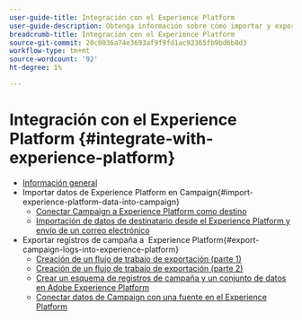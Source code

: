 ```yaml
---
user-guide-title: Integración con el Experience Platform
user-guide-description: Obtenga información sobre cómo importar y exportar datos de Campaign y de Experience Cloud, lo que permite la comunicación entre las dos soluciones.
breadcrumb-title: Integración con el Experience Platform
source-git-commit: 20c0036a74e3693af9f9fd1ac92365fb9bd6b8d3
workflow-type: tm+mt
source-wordcount: '92'
ht-degree: 1%

---
```



# Integración con el Experience Platform {#integrate-with-experience-platform}

+ [Información general](/help/tutorial-integrate-with-experience-platform/overview.md)
+ Importar datos de Experience Platform en Campaign{#import-experience-platform-data-into-campaign}
   + [Conectar Campaign a Experience Platform como destino](/help/tutorial-integrate-with-experience-platform/connect-campaign-to-experience-platform-as-destination.md)
   + [Importación de datos de destinatario desde el Experience Platform y envío de un correo electrónico](/help/tutorial-integrate-with-experience-platform/import-recipient-data-from-platform.md)
+ Exportar registros de campaña a  Experience Platform{#export-campaign-logs-into-experience-platform}
   + [Creación de un flujo de trabajo de exportación (parte 1)](/help/tutorial-integrate-with-experience-platform/workflow-to-find-last-modified-date.md)
   + [Creación de un flujo de trabajo de exportación (parte 2)](/help/tutorial-integrate-with-experience-platform/extract-format-save-data-to-external-account.md)
   + [Crear un esquema de registros de campaña y un conjunto de datos en Adobe Experience Platform](/help/tutorial-integrate-with-experience-platform/create-a-campaign-logs-schema-and-dataset-in-experience-platform.md)
   + [Conectar datos de Campaign con una fuente en el Experience Platform](/help/tutorial-integrate-with-experience-platform/connect-campaign-data-using-s3-as-source-on-platform.md)
